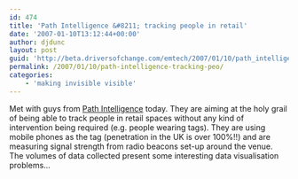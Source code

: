 ```yaml
---
id: 474
title: 'Path Intelligence &#8211; tracking people in retail'
date: '2007-01-10T13:12:44+00:00'
author: djdunc
layout: post
guid: 'http://beta.driversofchange.com/emtech/2007/01/10/path_intelligence_tracking_peo/'
permalink: /2007/01/10/path-intelligence-tracking-peo/
categories:
    - 'making invisible visible'
---
```


Met with guys from [Path Intelligence](http://www.pathintelligence.com/) today. They are aiming at the holy grail of being able to track people in retail spaces without any kind of intervention being required (e.g. people wearing tags). They are using mobile phones as the tag (penetration in the UK is over 100%!!) and are measuring signal strength from radio beacons set-up around the venue. The volumes of data collected present some interesting data visualisation problems…